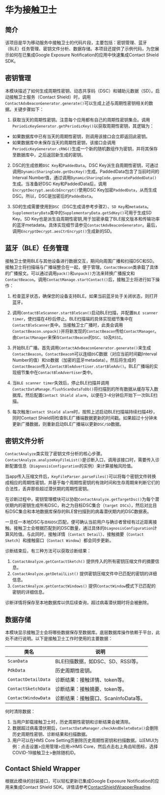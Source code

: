# 华为接触卫士

## 简介

该项目是华为移动服务中接触卫士的代码片段，主要包括：密钥管理、蓝牙（BLE）任务管理、密钥文件分析、数据存储。本项目还提供了示例代码，为您展示如何在已集成Google Exposure Notification的应用中快速集成Contact Shield SDK。

## 密钥管理

本模块描述了如何生成周期性密钥、动态共享码（DSC）和辅助元数据（SD）。启动接触卫士服务（Contact Shield）时，调用`ContactAdvBeaconGenerator.generate()`可以生成上述与周期性密钥相关的数据。关键步骤如下：

1. 获取当天的周期性密钥。注意每个应用都有自己的周期性密钥集合。调用`PeriodicKeyGenerator.getPeriodicKey()`以获取周期性密钥，其逻辑为：

  - 如果数据库中已有当天的周期性密钥，则调用该接口会立即返回此密钥。
  - 如果数据库中未保存当天的周期性密钥，该接口会调用`PeriodicKeyGenerator.cRNG()`生成一个新的随机数组作为密钥，并将其保存至数据库中，之后返回新生成的密钥。

2. DSC的生成依赖`DSC Key`和`PaddedData`。DSC Key派生自周期性密钥，可通过调用`DynamicSharingCode.getDscKey()`生成。PaddedData包含了当前时间的Interval Number值，通过调用`DynamicSharingCode.generatePaddedData()`生成。当准备好DSC Key和PaddedData后，调用`EncryptDecrypt.aesEcbEncrypt()`使用DSC Key加密`PaddedData`，从而生成DSC。所以，DSC是加密后的`PaddedData`。

3. SD的生成需要使用到`DSC`（DSC生成请参考步骤2）、`SD Key`和`metadata`。`SupplementaryData`类中的`SupplementaryData.getSdKey()`可用于生成SD Key。SD Key也是派生自周期性密钥,用于加密承载了BLE报文版本和传输功率的蓝牙metadata。具体实现细节请参见`ContactAdvBeaconGenerator`。最后，调用`EncryptDecrypt.aesCtrEncrypt()`生成新的SD。

## 蓝牙（BLE）任务管理

接触卫士使用BLE与其他设备进行数据交互，期间向周围广播和扫描DSC和SD。接触卫士将扫描端与广播端整合在一起，便于管理。`ContactBeacon`类承载了具体的广播报文。可以通过调用`pack()`和`unpack()`方法来转换广播报文和`ContactBeacon`。调用`ContactManage.startContact()`后，接触卫士将进行如下操作：

1. 检查蓝牙状态，确保您的设备支持BLE。如果当前蓝牙处于关闭状态，则打开蓝牙。

2. 调用`ContactBleScanner.startBleScan()`启动BLE扫描，并配置`BLE scanner timer`，使扫描在4秒后停止。BLE扫描端的具体实现细节集中在`ContactBleScanner`类中。当接触卫士广播时，此类会调用`ContactBeacon.unpack()`并将新发现的`ContactBeacon`传给`ContactManager`。由`ContactManager`来保`存ContactBeacon`的`DSC`、`SD`及`RSSI`。

3. 开始BLE广播。首先调用`ContactAdvBeaconGenerator.generate()`来生成`ContactBeacon`。`ContactBeaco`n可以连结`DS`C数据（对应当前时间戳Interval Number的值）和`SD`数据（加密的蓝牙metadata）。然后将生成的`ContactBeacon`传入`ContactBleAdvertiser.startBleAdv()`。BLE广播端的实现细节集中在`ContactBleAdvertiser`类中。

4. 当`BLE scanner timer`失效后，停止BLE扫描并调用`ContactDataManage.flushScanDataToDb()`将扫描到的所有数据从缓存写入数据库。然后配置`Contact Shield alarm`，以便在3-4分钟后开始下一次BLE扫描。

5. 每次触发`Contact Shield alarm`时，按照上述启动BLE扫描端持续扫描4秒，同时Contact Shield将检查BLE广播端数据更新的时间戳。如果超过十分钟未更新广播数据，则重新启动BLE广播端以更新`DSC/SD`数据。

## 密钥文件分析

`ContactAnalyze`类实现了密钥文件分析的核心步骤。`ContactAnalyze.analyzeKeyFileList()`是诊断入口，调用该接口时，需要传入诊断配置信息（`DiagnosisConfiguration`的实例）来计算接触风险值。

当app传入压缩文件后，`KeyFileParser.parseFiles()`可以将每个密钥文件转换成相应的周期性密钥，并基于每个周期性密钥的有效时间和生存周期来判断它们的合法性，丢弃那些超过潜伏期的周期性密钥。

在诊断过程中，密钥管理模块可以协助`ContactAnalyze.getTargetDsc()`为每个潜伏期内的密钥生成所有DSC，称之为目标DSC集合（`target DSCs`），然后对比目标DSC集合和本地数据库保存的BLE曾扫描到的病毒潜伏期内的DSC数据表。

一旦任一本地DSC与`目标DSC`匹配，便可确认当前用户与确诊者曾经有过近距离接触。接触卫士会根据匹配到的DSC数量，通过具体的`DiagnosisConfiguration`计算风险值。与此同时，接触详情（`Contact Detail`）、接触摘要（`Contact Sketch`）和接触窗口（`Contact Window`）都会同步更新。

诊断结束后，有三种方法可以获取诊断结果：

1. `ContactAnalyze.getContactSketch()` 提供传入的所有密钥压缩文件的摘要信息。
2. `ContactAnalyze.getDetailList()` 提供密钥压缩文件中已匹配的密钥的详细信息。
3. `ContactAnalyze.getContactWindows()` 提供`ContactWindow`模式下已匹配的密钥的详细信息。

诊断详情将保存至本地数据库以供后续查询，超过病毒潜伏期时将会被删除。

## 数据存储

本模块显示接触卫士会将哪些数据保存至数据库。底层数据库操作依赖于平台，此处不进行说明。以下是接触卫士工作时使用的主要数据：

| 类名 | 说明 |
|----------|-------------------|
| `ScanData` | BLE扫描数据，如DSC、SD、RSSI等。 |
| `PdkData`  | 历史周期性密钥。 |
| `ContactDetailData` | 诊断结果：接触详情、token等。 |
| `ContactSketchData` | 诊断结果：接触摘要、token等。 |
| `ContactWindowData` | 诊断结果：接触窗口、ScanInfoData等。 |

何时清除数据：

1. 当用户卸载接触卫士时，历史周期性密钥和诊断结果会被清除。
2. 数据超过病毒潜伏期后，`ContactDataManager.checkAndDeleteData()`会删除历史周期性密钥、诊断结果和扫描数据。
3. 用户可以在HMS Core Setting页删除历史周期性密钥和扫描数据。以EMUI为例：点击设置>应用管理>应用>HMS Core，然后点击右上角齿轮图标，选择COVID-19接触卫士>删除随机ID。

## Contact Shield Wrapper

根据此模块的封装接口，可以轻松更新已集成Google Exposure Notification的应用来集成Contact Shield SDK。详情请参考[ContactShieldWrapperReadme](./ContactShieldWrapper/ContacShieldWrapperREADME.md).
